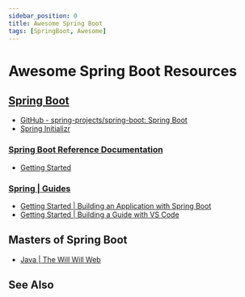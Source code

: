 ```yaml
---
sidebar_position: 0
title: Awesome Spring Boot
tags: [SpringBoot, Awesome]
---
```


Awesome Spring Boot Resources
=============================

[Spring Boot](https://spring.io/projects/spring-boot)
-----------------------------------------------------

- [GitHub - spring-projects/spring-boot: Spring Boot](https://github.com/spring-projects/spring-boot)
- [Spring Initializr](https://start.spring.io/)

### [Spring Boot Reference Documentation](https://docs.spring.io/spring-boot/docs/current/reference/html/index.html) ###

- [Getting Started](https://docs.spring.io/spring-boot/docs/current/reference/html/getting-started.html)

### [Spring | Guides](https://spring.io/guides) ###

- [Getting Started | Building an Application with Spring Boot](https://spring.io/guides/gs/spring-boot/)
- [Getting Started | Building a Guide with VS Code](https://spring.io/guides/gs/guides-with-vscode/)


Masters of Spring Boot 
----------------------

- [Java | The Will Will Web](https://blog.miniasp.com/category/Java)


See Also
--------


